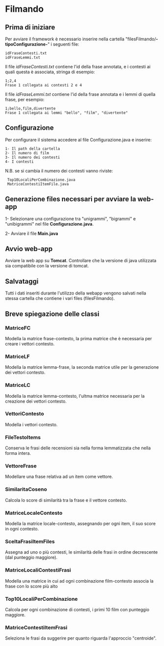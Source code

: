 # Filmando
## Prima di iniziare
Per avviare il framework è necessario inserire nella cartella "filesFilmando/**-tipoConfigurazione-**" i seguenti file:

    idFraseContesti.txt
    idFraseLemmi.txt

Il file *idFraseContesti.txt*  contiene l'id della frase annotata, e i contesti ai quali questa è associata, stringa di esempio:
    
    1;2,4 
    Frase 1 collegata ai contesti 2 e 4
Il file *idFraseLemmi.txt* contiene l'id della frase annotata e i lemmi di quella frase, per esempio:

    1;bello,film,divertente
    Frase 1 collegata ai lemmi "bello", "film", "divertente"

## Configurazione
Per configurare il sistema accedere al file Configurazione.java e inserire:
    
    1- Il path della cartella
    2- Il numero di film
    3- Il numero dei contesti
    4- I contesti
    
N.B. se si cambia il numero dei contesti vanno riviste:
    
     Top10LocaliPerCombinazione.java 
     MatriceContestiItemFile.java
 
## Generazione files necessari per avviare la web-app

1-  Selezionare una configurazione tra "unigrammi", "bigrammi" e "unibigrammi" nel file **Configurazione.java**.

2-  Avviare il file **Main.java**

## Avvio web-app
Avviare la web app su **Tomcat**. Controllare che la versione di java utilizzata sia compatibile con la versione di tomcat.

## Salvataggi
Tutti i dati inseriti durante l'utilizzo della webapp vengono salvati nella stessa cartella che contiene i vari files (filesFilmando).

## Breve spiegazione delle classi
### MatriceFC
Modella la matrice frase-contesto, la prima matrice che è necessaria per creare i vettori contesto.
### MatriceLF
Modella la matrice lemma-frase, la seconda matrice utile per la generazione dei vettori contesto.
### MatriceLC
Modella la matrice lemma-contesto, l'ultma matrice necessaria per la creazione dei vettori contesto.
### VettoriContesto
Modella i vettori contesto.
### FileTestoItems
Conserva le frasi delle recensioni sia nella forma lemmatizzata che nella forma intera.
### VettoreFrase
Modellare una frase relativa ad un item come vettore.
### SimilaritaCoseno
Calcola lo score di similarità tra la frase e il vettore contesto.
### MatriceLocaleContesto
Modella la matrice locale-contesto, assegnando per ogni item, il suo score in ogni contesto.
### SceltaFrasiItemFiles
Assegna ad uno o più contesti, le similarità delle frasi in ordine decrescente (dal punteggio maggiore).
### MatriceLocaliContestiFrasi
Modella una matrice in cui ad ogni combinazione film-contesto associa la frase con lo score più alto
### Top10LocaliPerCombinazione
Calcola per ogni combinazione di contesti, i primi 10 film con punteggio maggiore.
### MatriceContestiItemFrasi
Seleziona le frasi da suggerire per quanto riguarda l'approccio "centroide".




